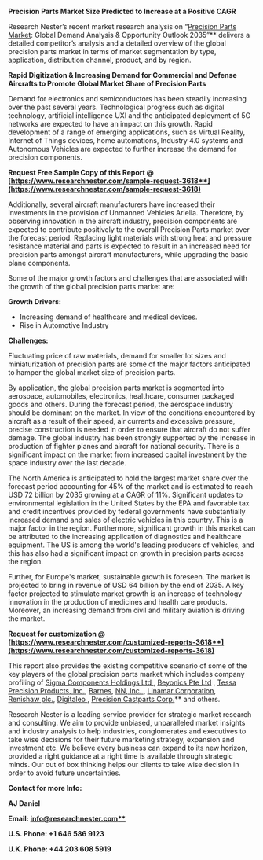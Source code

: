 ﻿**Precision Parts Market Size Predicted to Increase at a Positive CAGR**

Research Nester’s recent market research analysis on “[Precision Parts Market](https://www.researchnester.com/reports/precision-parts-market/3618): Global Demand Analysis & Opportunity Outlook 2035”** delivers a detailed competitor’s analysis and a detailed overview of the global precision parts market in terms of market segmentation by type, application, distribution channel, product, and by region. 

**Rapid Digitization & Increasing Demand for Commercial and Defense Aircrafts to Promote Global Market Share of Precision Parts**

Demand for electronics and semiconductors has been steadily increasing over the past several years. Technological progress such as digital technology, artificial intelligence UXI and the anticipated deployment of 5G networks are expected to have an impact on this growth. Rapid development of a range of emerging applications, such as Virtual Reality, Internet of Things devices, home automations, Industry 4.0 systems and Autonomous Vehicles are expected to further increase the demand for precision components.

**Request Free Sample Copy of this Report @ [https://www.researchnester.com/sample-request-3618**](https://www.researchnester.com/sample-request-3618)**

Additionally, several aircraft manufacturers have increased their investments in the provision of Unmanned Vehicles Ariella. Therefore, by observing innovation in the aircraft industry, precision components are expected to contribute positively to the overall Precision Parts market over the forecast period. Replacing light materials with strong heat and pressure resistance material and parts is expected to result in an increased need for precision parts amongst aircraft manufacturers, while upgrading the basic plane components.

Some of the major growth factors and challenges that are associated with the growth of the global precision parts market are:

**Growth Drivers:**

- Increasing demand of healthcare and medical devices.
- Rise in Automotive Industry 

**Challenges:**

Fluctuating price of raw materials, demand for smaller lot sizes and miniaturization of precision parts are some of the major factors anticipated to hamper the global market size of precision parts.

By application, the global precision parts market is segmented into aerospace, automobiles, electronics, healthcare, consumer packaged goods and others. During the forecast period, the aerospace industry should be dominant on the market. In view of the conditions encountered by aircraft as a result of their speed, air currents and excessive pressure, precise construction is needed in order to ensure that aircraft do not suffer damage. The global industry has been strongly supported by the increase in production of fighter planes and aircraft for national security. There is a significant impact on the market from increased capital investment by the space industry over the last decade.

The North America is anticipated to hold the largest market share over the forecast period  accounting for 45% of the market and is estimated to reach USD 72 billion by 2035 growing at a CAGR of 11%. Significant updates to environmental legislation in the United States by the EPA and favorable tax and credit incentives provided by federal governments have substantially increased demand and sales of electric vehicles in this country. This is a major factor in the region. Furthermore, significant growth in this market can be attributed to the increasing application of diagnostics and healthcare equipment. The US is among the world's leading producers of vehicles, and this has also had a significant impact on growth in precision parts across the region.

Further, for Europe's market, sustainable growth is foreseen. The market is projected to bring in revenue of USD 64 billion by the end of 2035. A key factor projected to stimulate market growth is an increase of technology innovation in the production of medicines and health care products. Moreover, an increasing demand from civil and military aviation is driving the market.

**Request for customization @ [https://www.researchnester.com/customized-reports-3618**](https://www.researchnester.com/customized-reports-3618)**

This report also provides the existing competitive scenario of some of the key players of the global precision parts market which includes company profiling of [Sigma Components Holdings Ltd ](https://sigma-aero.group/), [Beyonics Pte Ltd](https://www.beyonics.com/) , [Tessa Precision Products, Inc.](https://www.tessaprecision.com/), [Barnes](https://www.onebarnes.com/), [NN, Inc. ](https://www.nninc.com/), [Linamar Corporation](https://www.linamar.com/), [Renishaw plc.](https://www.renishaw.com/en/renishaw-enhancing-efficiency-in-manufacturing-and-healthcare--1030), [Digitaleo ](https://www.armor-meca.com/), [Precision Castparts Corp.](https://precast.com/)** and others.

Research Nester is a leading service provider for strategic market research and consulting. We aim to provide unbiased, unparalleled market insights and industry analysis to help industries, conglomerates and executives to take wise decisions for their future marketing strategy, expansion and investment etc. We believe every business can expand to its new horizon, provided a right guidance at a right time is available through strategic minds. Our out of box thinking helps our clients to take wise decision in order to avoid future uncertainties.

**Contact for more Info:**

**AJ Daniel**

**Email: [info@researchnester.com**](mailto:info@researchnester.com)**

**U.S. Phone: +1 646 586 9123** 

**U.K. Phone: +44 203 608 5919**






